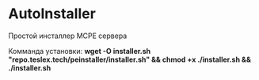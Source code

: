 # AutoInstaller
Простой инсталлер MCPE сервера

Комманда установки:
<b>wget -O installer.sh "repo.teslex.tech/peinstaller/installer.sh" && chmod +x ./installer.sh && ./installer.sh
</b>
